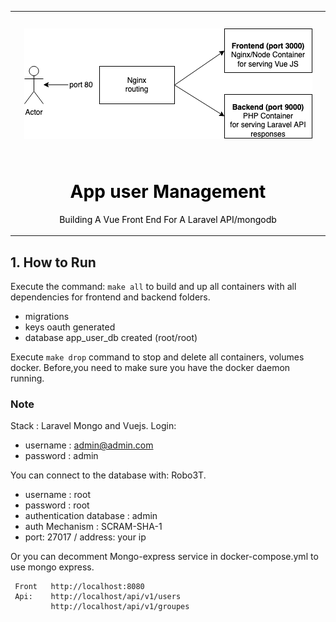 <table align="center">
    <tr style="text-align: center;">
        <td align="center" width="9999">
            <img src="./doc/infra.png" alt="Project icon" style="margin: 25px auto; display: inline-block">

 <h1 style="color: black;"> App user Management </h1>

<p style="color: black">Building A Vue Front End For A Laravel API/mongodb</p>
</td>
</tr>
</table>

## 1. How to Run
 Execute the command:
  `make all`
to build and up all containers with all dependencies for frontend and backend folders.
- migrations
- keys oauth generated
- database app_user_db created (root/root)

Execute `make drop` command to stop and delete all containers, volumes docker.
Before,you need to make sure you have the docker daemon running.
 ### Note
 
 Stack : Laravel Mongo and Vuejs.
Login: 
   - username :  admin@admin.com
   - password : admin
 
 You can connect to the database with: Robo3T.
   - username : root
   - password : root
   - authentication database :  admin
   - auth Mechanism : SCRAM-SHA-1
   - port: 27017 / address: your ip 
  
  Or you can decomment Mongo-express service in docker-compose.yml to use mongo express.
     
     
     Front   http://localhost:8080
     Api:    http://localhost/api/v1/users 
             http://localhost/api/v1/groupes 
 
